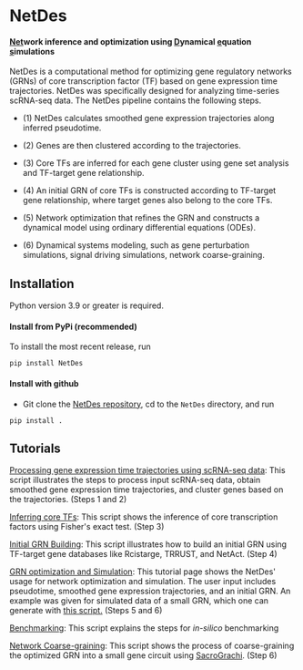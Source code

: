 # NetDes

#### <ins>Net</ins>work inference and optimization using <ins>D</ins>ynamical <ins>e</ins>quation <ins>s</ins>imulations

NetDes is a computational method for optimizing gene regulatory networks (GRNs) of core transcription factor (TF) based on gene expression time trajectories. NetDes was specifically designed for analyzing time-series scRNA-seq data. The NetDes pipeline contains the following steps. 

* (1) NetDes calculates smoothed gene expression trajectories along inferred pseudotime.

* (2) Genes are then clustered according to the trajectories.

* (3) Core TFs are inferred for each gene cluster using gene set analysis and TF-target gene relationship. 

* (4) An initial GRN of core TFs is constructed according to TF-target gene relationship, where target genes also belong to the core TFs.

* (5) Network optimization that refines the GRN and constructs a dynamical model using ordinary differential equations (ODEs).

* (6) Dynamical systems modeling, such as gene perturbation simulations, signal driving simulations, network coarse-graining.

## Installation
Python version 3.9 or greater is required.

#### Install from PyPi (recommended)
To install the most recent release, run

`pip install NetDes`

#### Install with github
* Git clone the [NetDes repository](https://github.com/lusystemsbio/NetDes), cd to the `NetDes` directory, and run

`pip install .`

## Tutorials

[Processing gene expression time trajectories using scRNA-seq data](tutorials/R_dataprocess/1_Trajectores_and_clusters.html): This script illustrates the steps to process input scRNA-seq data, obtain smoothed gene expression time trajectories, and cluster genes based on the trajectories. (Steps 1 and 2)

[Inferring core TFs](tutorials/R_dataprocess/2_TFs_identify.html): This script shows the inference of core transcription factors using Fisher's exact test. (Step 3)

[Initial GRN Building](tutorials/R_dataprocess/3_InitialGRN.html): This script illustrates how to build an initial GRN using TF-target gene databases like Rcistarge, TRRUST, and NetAct. (Step 4)

[GRN optimization and Simulation](tutorials/tutorial.html): This tutorial page shows the NetDes' usage for network optimization and simulation. The user input includes pseudotime, smoothed gene expression trajectories, and an initial GRN. An example was given for simulated data of a small GRN, which one can generate with [this script.](tutorials/datasimulation.html) (Steps 5 and 6)

[Benchmarking](tutorials/R_dataprocess/4_GRN_evaluation.html): This script explains the steps for *in-silico* benchmarking

[Network Coarse-graining](tutorials/R_dataprocess/5_Coarse_graining.html): This script shows the process of coarse-graining the optimized GRN into a small gene circuit using [SacroGrachi](https://github.com/lusystemsbio/SacoGraci). (Step 6)
